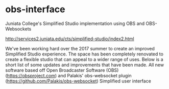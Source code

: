 # obs-interface
Juniata College's Simplified Studio implementation using OBS and OBS-Websockets

http://services2.juniata.edu/cts/simplified-studio/index2.html

We've been working hard over the 2017 summer to create an improved Simplified Studio experience. The space has been completely renovated to create a flexible studio that can appeal to a wider range of uses. Below is a short list of some updates and improvements that have been made.
All new software based off Open Broadcaster Software (OBS)(https://obsproject.com) and Palakis' obs-websocket plugin (https://github.com/Palakis/obs-websocket)
Simplified user interface
